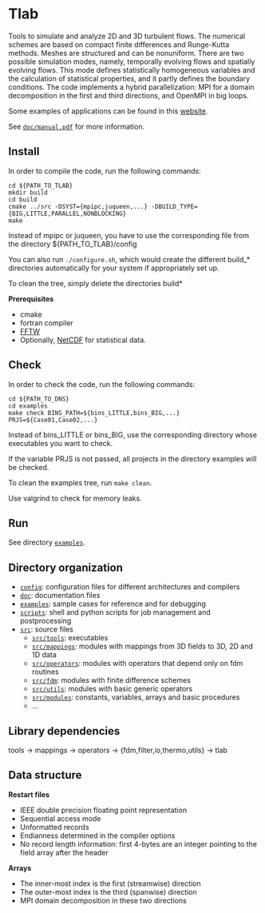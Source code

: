 # Tlab

Tools to simulate and analyze 2D and 3D turbulent flows. The numerical schemes are based on compact finite differences and Runge-Kutta methods. Meshes are structured and can be nonuniform. There are two possible simulation modes, namely, temporally evolving flows and spatially evolving flows. This mode defines statistically homogeneous variables and the calculation of statistical properties, and it partly defines the boundary conditions. The code implements a hybrid parallelization: MPI for a domain decomposition in the first and third directions, and OpenMPI in big loops.

Some examples of applications can be found in this [website](https://jpmellado.github.io/gallery.html).

See [`doc/manual.pdf`](./doc/manual.pdf) for more information.

## Install

In order to compile the code, run the following commands:

```shell
cd ${PATH_TO_TLAB}
mkdir build
cd build
cmake ../src -DSYST={mpipc,juqueen,...} -DBUILD_TYPE={BIG,LITTLE,PARALLEL,NONBLOCKING}
make
```
Instead of mpipc or juqueen, you have to use the corresponding file from the directory ${PATH_TO_TLAB}/config

You can also run `./configure.sh`, which would create the different build_* directories automatically for your system if appropriately set up.

To clean the tree, simply delete the directories build*

**Prerequisites**
* cmake
* fortran compiler
* [FFTW](http://www.fftw.org/)
* Optionally, [NetCDF](https://docs.unidata.ucar.edu/netcdf-c/current/building_netcdf_fortran.html) for statistical data.

## Check

In order to check the code, run the following commands:

```shell
cd ${PATH_TO_DNS}
cd examples
make check BINS_PATH=${bins_LITTLE,bins_BIG,...} PRJS=${Case01,Case02,...}
```

Instead of bins_LITTLE or bins_BIG, use the corresponding directory whose executables you want to check.

If the variable PRJS is not passed, all projects in the directory examples will be checked.

To clean the examples tree, run `make clean`.

Use valgrind to check for memory leaks.

## Run

See directory [`examples`](./examples/README.md).

## Directory organization

* [`config`](./config): configuration files for different architectures and compilers
* [`doc`](./doc): documentation files
* [`examples`](./examples): sample cases for reference and for debugging
* [`scripts`](./scripts): shell and python scripts for job management and postprocessing
* [`src`](./src): source files  
  * [`src/tools`](./src/tools): executables
  * [`src/mappings`](./src/mappings): modules with mappings from 3D fields to 3D, 2D and 1D data
  * [`src/operators`](./src/operators): modules with operators that depend only on fdm routines
  * [`src/fdm`](./src/fdm): modules with finite difference schemes
  * [`src/utils`](./src/utils): modules with basic generic operators
  * [`src/modules`](./src/modules): constants, variables, arrays and basic procedures
  * ...

## Library dependencies

tools → mappings → operators → {fdm,filter,io,thermo,utils} → tlab

## Data structure

**Restart files**

* IEEE double precision floating point representation
* Sequential access mode
* Unformatted records
* Endianness determined in the compiler options
* No record length information: first 4-bytes are an integer pointing to the field array after the header

**Arrays**

* The inner-most index is the first (streamwise) direction
* The outer-most index is the third (spanwise) direction
* MPI domain decomposition in these two directions
